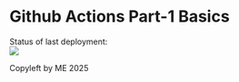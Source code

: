 # Github Actions Part-1 Basics

Status of last deployment:<br>
<img src="https://github.com/cezargcc/REPO/workflows/My-GitHubactions-Basics/badge.svg?branch=master"><br>

Copyleft by ME 2025
